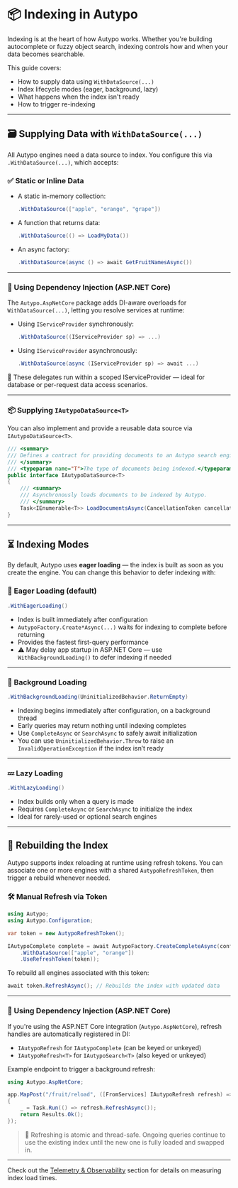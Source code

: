 # 📦 Indexing in Autypo

Indexing is at the heart of how Autypo works. Whether you're building autocomplete or fuzzy object search, indexing controls how and when your data becomes searchable.

This guide covers:

- How to supply data using `WithDataSource(...)`
- Index lifecycle modes (eager, background, lazy)
- What happens when the index isn't ready
- How to trigger re-indexing

---

## 🗃️ Supplying Data with `WithDataSource(...)`

All Autypo engines need a data source to index. You configure this via `.WithDataSource(...)`, which accepts:

### ✅ Static or Inline Data

- A static in-memory collection:
  ```csharp
  .WithDataSource(["apple", "orange", "grape"])
  ```

- A function that returns data:
  ```csharp
  .WithDataSource(() => LoadMyData())
  ```

- An async factory:
  ```csharp
  .WithDataSource(async () => await GetFruitNamesAsync())
  ```

---

### 🧩 Using Dependency Injection (ASP.NET Core)

The `Autypo.AspNetCore` package adds DI-aware overloads for `WithDataSource(...)`, letting you resolve services at runtime:

- Using `IServiceProvider` synchronously:
  ```csharp
  .WithDataSource((IServiceProvider sp) => ...)
  ```

- Using `IServiceProvider` asynchronously:
  ```csharp
  .WithDataSource(async (IServiceProvider sp) => await ...)
  ```

🔄 These delegates run within a scoped IServiceProvider — ideal for database or per-request data access scenarios.

---

### 📦 Supplying `IAutypoDataSource<T>`

You can also implement and provide a reusable data source via `IAutypoDataSource<T>`.

```csharp
/// <summary>
/// Defines a contract for providing documents to an Autypo search engine instance.
/// </summary>
/// <typeparam name="T">The type of documents being indexed.</typeparam>
public interface IAutypoDataSource<T>
{
    /// <summary>
    /// Asynchronously loads documents to be indexed by Autypo.
    /// </summary>
    Task<IEnumerable<T>> LoadDocumentsAsync(CancellationToken cancellationToken);
}
```

---

## ⏳ Indexing Modes

By default, Autypo uses **eager loading** — the index is built as soon as you create the engine. You can change this behavior to defer indexing with:

### 🚀 Eager Loading (default)

```csharp
.WithEagerLoading()
```

- Index is built immediately after configuration
- `AutypoFactory.Create*Async(...)` waits for indexing to complete before returning
- Provides the fastest first-query performance
- ⚠️ May delay app startup in ASP.NET Core — use `WithBackgroundLoading()` to defer indexing if needed

---

### 🔄 Background Loading

```csharp
.WithBackgroundLoading(UninitializedBehavior.ReturnEmpty)
```

- Indexing begins immediately after configuration, on a background thread
- Early queries may return nothing until indexing completes
- Use `CompleteAsync` or `SearchAsync` to safely await initialization
- You can use `UninitializedBehavior.Throw` to raise an `InvalidOperationException` if the index isn’t ready

---

### 💤 Lazy Loading

```csharp
.WithLazyLoading()
```

- Index builds only when a query is made
- Requires `CompleteAsync` or `SearchAsync` to initialize the index
- Ideal for rarely-used or optional search engines

---

## 🔁 Rebuilding the Index

Autypo supports index reloading at runtime using refresh tokens. You can associate one or more engines with a shared `AutypoRefreshToken`, then trigger a rebuild whenever needed.

### 🛠️ Manual Refresh via Token

```csharp
using Autypo;
using Autypo.Configuration;

var token = new AutypoRefreshToken();

IAutypoComplete complete = await AutypoFactory.CreateCompleteAsync(config => config
    .WithDataSource(["apple", "orange"])
    .UseRefreshToken(token));
```

To rebuild all engines associated with this token:

```csharp
await token.RefreshAsync(); // Rebuilds the index with updated data
```

---

### 🧩 Using Dependency Injection (ASP.NET Core)

If you're using the ASP.NET Core integration (`Autypo.AspNetCore`), refresh handles are automatically registered in DI:

- `IAutypoRefresh` for `IAutypoComplete` (can be keyed or unkeyed)
- `IAutypoRefresh<T>` for `IAutypoSearch<T>` (also keyed or unkeyed)

Example endpoint to trigger a background refresh:

```csharp
using Autypo.AspNetCore;

app.MapPost("/fruit/reload", ([FromServices] IAutypoRefresh refresh) =>
{
    _ = Task.Run(() => refresh.RefreshAsync());
    return Results.Ok();
});
```

> 🔐 Refreshing is atomic and thread-safe. Ongoing queries continue to use the existing index until the new one is fully loaded and swapped in.


---

Check out the [Telemetry & Observability](aspnet-integration.md#-telemetry--observability) section for details on measuring index load times.

